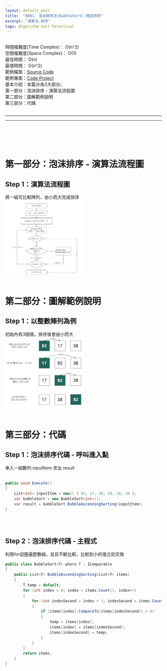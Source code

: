 ```yaml
---
layout: default_post
title:  "0001. 泡沫排序法(BubbleSort)-穩定排序"
excerpt: "演算法-排序"
tags: Algorithm Sort Paractical
---
```

<div class="summary">
<br/>時間複雜度(Time Complex)： O(n^2)
<br/>空間複雜度(Space Complex)： O(1)
<br/>最佳時間： O(n)
<br/>最壞時間： O(n^2)
<br/>範例檔案：<a href="https://github.com/gotoa1234/Algorithm_Sort/blob/main/Practical/BubbleSort.cs">Source Code</a>
<br/>範例專案：<a href="https://github.com/gotoa1234/Algorithm_Sort/">Code Project</a>
<br/>基本介紹：本篇分為3大部分。
<br/>第一部分：泡沫排序 - 演算法流程圖
<br/>第二部分：圖解範例說明
<br/>第三部分：代碼
</div>

<div class="title">
    <br/><hr class="titleinner">
	<span></span>
	<hr class="titleinner"><br/>
</div>


<br/><br/>
<h1>第一部分：泡沫排序 - 演算法流程圖</h1>
<h2>Step 1：演算法流程圖</h2>
將一組可比較陣列，由小而大完成排序
<br/> <img src="/assets/image/Algorithm/Sort/Practical/BubbleSort.jpg" width="50%" height="50%" />
<br/><br/>

<h1>第二部分：圖解範例說明</h1>
<h2>Step 1：以整數陣列為例</h2>
初始內有3個值，排序後會由小而大
<br/> <img src="/assets/image/Algorithm/Sort/Practical/BubbleSort_Compare.jpg" width="50%" height="50%" />
<br/><br/>

<h1>第三部分：代碼</h1>
<h2>Step 1：泡沫排序代碼 - 呼叫進入點</h2>
串入一組數列 inputItem 求出 result

``` C#

public void Execute()
{
    List<int> inputItem = new() { 92, 17, 38, 59, 26, 39 };
    var bubbleSort = new BubbleSort<int>();
    var result = bubbleSort.BubbleAscendingSorting(inputItem);
}

```

<br/><br/>

<h2>Step 2：泡沫排序代碼 - 主程式</h2>
利用for迴圈遍歷數組，並且不斷比較，比較到小的值立刻交換

``` C#
public class BubbleSort<T> where T : IComparable
{
    public List<T> BubbleAscendingSorting(List<T> items)
    {
        T temp = default;
        for (int index = 0; index < items.Count(); index++)
        {
            for (int indexSecond = index + 1; indexSecond < items.Count; indexSecond++)
            {
                if (items[index].CompareTo(items[indexSecond]) > 0)
                { 
                    temp = items[index];
                    items[index] = items[indexSecond];
                    items[indexSecond] = temp;
                }
            }
        }
        return items;
    }
}
```

<br/><br/>